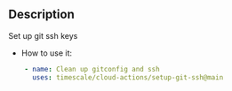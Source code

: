 ## Description
Set up git ssh keys

- How to use it:
```yaml
    - name: Clean up gitconfig and ssh
      uses: timescale/cloud-actions/setup-git-ssh@main
```
